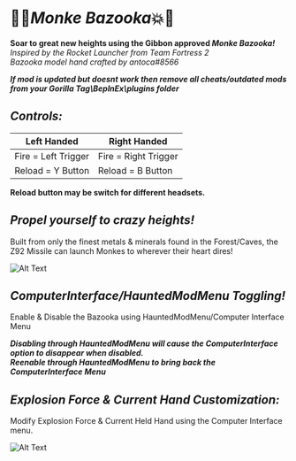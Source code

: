 # 🦍💥*Monke Bazooka*💥🦍

__Soar to great new heights using the Gibbon approved *Monke Bazooka!*__ <br /> *Inspired by the Rocket Launcher from Team Fortress 2* <br /> *Bazooka model hand crafted by antoca#8566*

__*If mod is updated but doesnt work then remove all cheats/outdated mods from your Gorilla Tag\BepInEx\plugins folder*__

## *Controls:*

| Left Handed  | Right Handed |
| ------------- | ------------- |
| Fire = Left Trigger  | Fire = Right Trigger  |
| Reload = Y Button  | Reload = B Button  |

__Reload button may be switch for different headsets.__

## *Propel yourself to crazy heights!*
Built from only the finest metals & minerals found in the Forest/Caves, the Z92 Missile can launch Monkes to wherever their heart dires!

![Alt Text](https://github.com/Waulta/MonkeBazooka/blob/master/Gifs/MBLogo.gif)

## *ComputerInterface/HauntedModMenu Toggling!*
Enable & Disable the Bazooka using HauntedModMenu/Computer Interface Menu

__*Disabling through HauntedModMenu will cause the ComputerInterface option to disappear when disabled. <br /> Reenable through HauntedModMenu to bring back the ComputerInterface Menu*__

## *Explosion Force & Current Hand Customization:*
Modify Explosion Force & Current Held Hand using the Computer Interface menu.

![Alt Text](https://github.com/Waulta/MonkeBazooka/blob/master/Gifs/MBHandSwitch.gif)
